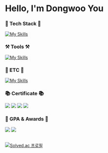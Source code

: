 # Hello, I'm Dongwoo You
### 🚀 Tech Stack 🚀

[![My Skills](https://skillicons.dev/icons?i=java,spring,mysql)](https://skillicons.dev)

### ⚒️ Tools ⚒️
[![My Skills](https://skillicons.dev/icons?i=idea,docker,postman,aws,vscode)](https://skillicons.dev)

### 👫 ETC 👫
[![My Skills](https://skillicons.dev/icons?i=git,notion,discord)](https://skillicons.dev)

### 📚 Certificate 📚

<div>
<img src="https://img.shields.io/badge/CSTS(FL)-3776AB?style=for-the-badge"> 
<img src="https://img.shields.io/badge/SQLD-FD5F07?style=for-the-badge">
<img src="https://img.shields.io/badge/OPIc(IH)-4CAF50?style=for-the-badge"> 
<img src="https://img.shields.io/badge/TOPCIT(LV3)-FF0000?style=for-the-badge"> 
</div>

### 📝 GPA & Awards 📝
<div>
<img src="https://img.shields.io/badge/GPA-3.89/4.5-2D8CFF?style=for-the-badge">
<img src="https://img.shields.io/badge/Major GPA-4.02/4.5-FF6347?style=for-the-badge">
</div>

<br>

<div>
  
[![Solved.ac 프로필](http://mazassumnida.wtf/api/v2/generate_badge?boj=2000ydw)](https://solved.ac/2000ydw)

</div>

